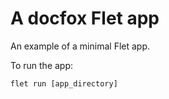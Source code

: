 # A docfox Flet app

An example of a minimal Flet app.

To run the app:

```
flet run [app_directory]
```